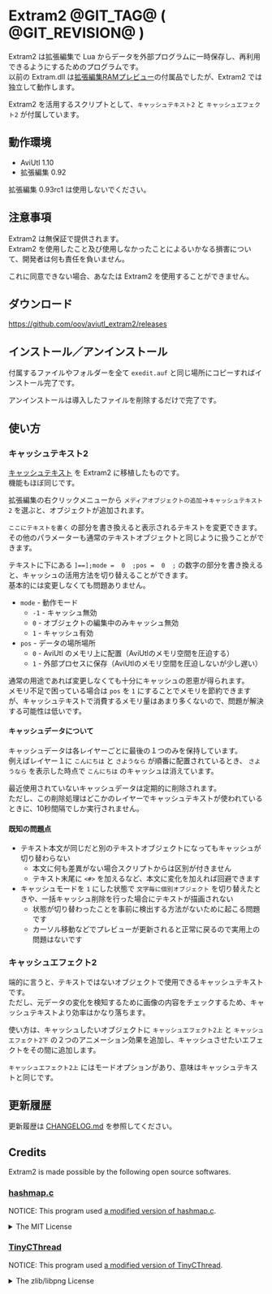 Extram2 @GIT_TAG@ ( @GIT_REVISION@ )
====================================

Extram2 は拡張編集で Lua からデータを外部プログラムに一時保存し、再利用できるようにするためのプログラムです。  
以前の Extram.dll は[拡張編集RAMプレビュー](https://github.com/oov/aviutl_rampreview)の付属品でしたが、Extram2 では独立して動作します。

Extram2 を活用するスクリプトとして、`キャッシュテキスト2` と `キャッシュエフェクト2` が付属しています。

動作環境
--------

- AviUtl 1.10
- 拡張編集 0.92

拡張編集 0.93rc1 は使用しないでください。

注意事項
-------

Extram2 は無保証で提供されます。  
Extram2 を使用したこと及び使用しなかったことによるいかなる損害について、開発者は何も責任を負いません。

これに同意できない場合、あなたは Extram2 を使用することができません。

ダウンロード
------------

https://github.com/oov/aviutl_extram2/releases

インストール／アンインストール
------------------------------

付属するファイルやフォルダーを全て `exedit.auf` と同じ場所にコピーすればインストール完了です。

アンインストールは導入したファイルを削除するだけで完了です。

使い方
------

### キャッシュテキスト2

[キャッシュテキスト](https://github.com/oov/aviutl_cachetext) を Extram2 に移植したものです。  
機能もほぼ同じです。

拡張編集の右クリックメニューから `メディアオブジェクトの追加`→`キャッシュテキスト2` を選ぶと、オブジェクトが追加されます。

`ここにテキストを書く` の部分を書き換えると表示されるテキストを変更できます。  
その他のパラメーターも通常のテキストオブジェクトと同じように扱うことができます。

テキストに下にある `]==];mode =  0  ;pos =  0  ;` の数字の部分を書き換えると、キャッシュの活用方法を切り替えることができます。  
基本的には変更しなくても問題ありません。

- `mode` - 動作モード
  - `-1` - キャッシュ無効
  - `0` - オブジェクトの編集中のみキャッシュ無効
  - `1` - キャッシュ有効
- `pos` - データの場所場所
  - `0` - AviUtl のメモリ上に配置（AviUtlのメモリ空間を圧迫する）
  - `1` - 外部プロセスに保存（AviUtlのメモリ空間を圧迫しないが少し遅い）

通常の用途であれば変更しなくても十分にキャッシュの恩恵が得られます。  
メモリ不足で困っている場合は `pos` を `1` にすることでメモリを節約できますが、キャッシュテキストで消費するメモリ量はあまり多くないので、問題が解決する可能性は低いです。

#### キャッシュデータについて

キャッシュデータは各レイヤーごとに最後の１つのみを保持しています。  
例えばレイヤー１に `こんにちは` と `さようなら` が順番に配置されているとき、
`さようなら` を表示した時点で `こんにちは` のキャッシュは消えています。

最近使用されていないキャッシュデータは定期的に削除されます。  
ただし、この削除処理はどこかのレイヤーでキャッシュテキストが使われているときに、10秒間隔でしか実行されません。

#### 既知の問題点

- テキスト本文が同じだと別のテキストオブジェクトになってもキャッシュが切り替わらない  
  - 本文に何も差異がない場合スクリプトからは区別が付きません
  - テキスト末尾に `<#>` を加えるなど、本文に変化を加えれば回避できます
- キャッシュモードを `1` にした状態で `文字毎に個別オブジェクト` を切り替えたときや、一括キャッシュ削除を行った場合にテキストが描画されない
  - 状態が切り替わったことを事前に検出する方法がないために起こる問題です
  - カーソル移動などでプレビューが更新されると正常に戻るので実用上の問題はないです

### キャッシュエフェクト2

端的に言うと、テキストではないオブジェクトで使用できるキャッシュテキストです。  
ただし、元データの変化を検知するために画像の内容をチェックするため、キャッシュテキストより効率はかなり落ちます。

使い方は、キャッシュしたいオブジェクトに `キャッシュエフェクト2上` と `キャッシュエフェクト2下` の２つのアニメーション効果を追加し、キャッシュさせたいエフェクトをその間に追加します。

`キャッシュエフェクト2上` にはモードオプションがあり、意味はキャッシュテキストと同じです。

更新履歴
--------

更新履歴は [CHANGELOG.md](https://github.com/oov/aviutl_extram2/blob/main/CHANGELOG.md) を参照してください。

## Credits

Extram2 is made possible by the following open source softwares.

### [hashmap.c](https://github.com/tidwall/hashmap.c)

NOTICE: This program used [a modified version of hashmap.c](https://github.com/oov/hashmap.c/tree/simplify).

<details>
<summary>The MIT License</summary>

```
The MIT License (MIT)

Copyright (c) 2020 Joshua J Baker

Permission is hereby granted, free of charge, to any person obtaining a copy of
this software and associated documentation files (the "Software"), to deal in
the Software without restriction, including without limitation the rights to
use, copy, modify, merge, publish, distribute, sublicense, and/or sell copies of
the Software, and to permit persons to whom the Software is furnished to do so,
subject to the following conditions:

The above copyright notice and this permission notice shall be included in all
copies or substantial portions of the Software.

THE SOFTWARE IS PROVIDED "AS IS", WITHOUT WARRANTY OF ANY KIND, EXPRESS OR
IMPLIED, INCLUDING BUT NOT LIMITED TO THE WARRANTIES OF MERCHANTABILITY, FITNESS
FOR A PARTICULAR PURPOSE AND NONINFRINGEMENT. IN NO EVENT SHALL THE AUTHORS OR
COPYRIGHT HOLDERS BE LIABLE FOR ANY CLAIM, DAMAGES OR OTHER LIABILITY, WHETHER
IN AN ACTION OF CONTRACT, TORT OR OTHERWISE, ARISING FROM, OUT OF OR IN
CONNECTION WITH THE SOFTWARE OR THE USE OR OTHER DEALINGS IN THE SOFTWARE.
```
</details>

### [TinyCThread](https://github.com/tinycthread/tinycthread)

NOTICE: This program used [a modified version of TinyCThread](https://github.com/oov/tinycthread).

<details>
<summary>The zlib/libpng License</summary>

```
Copyright (c) 2012 Marcus Geelnard
              2013-2016 Evan Nemerson

This software is provided 'as-is', without any express or implied
warranty. In no event will the authors be held liable for any damages
arising from the use of this software.

Permission is granted to anyone to use this software for any purpose,
including commercial applications, and to alter it and redistribute it
freely, subject to the following restrictions:

    1. The origin of this software must not be misrepresented; you must not
    claim that you wrote the original software. If you use this software
    in a product, an acknowledgment in the product documentation would be
    appreciated but is not required.

    2. Altered source versions must be plainly marked as such, and must not be
    misrepresented as being the original software.

    3. This notice may not be removed or altered from any source
    distribution.
```
</details>

